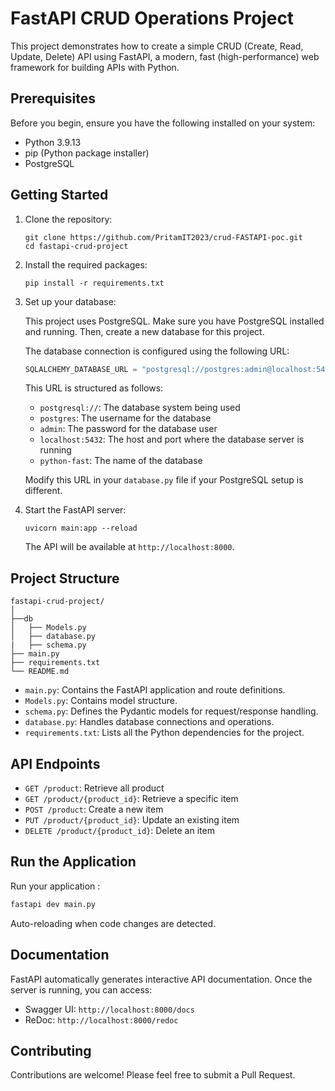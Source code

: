 # FastAPI CRUD Operations Project

This project demonstrates how to create a simple CRUD (Create, Read, Update, Delete) API using FastAPI, a modern, fast (high-performance) web framework for building APIs with Python.

## Prerequisites

Before you begin, ensure you have the following installed on your system:

- Python 3.9.13
- pip (Python package installer)
- PostgreSQL

## Getting Started

1. Clone the repository:
   ```
   git clone https://github.com/PritamIT2023/crud-FASTAPI-poc.git
   cd fastapi-crud-project
   ```

2. Install the required packages:
   ```
   pip install -r requirements.txt
   ```

3. Set up your database:
   
   This project uses PostgreSQL. Make sure you have PostgreSQL installed and running. Then, create a new database for this project.

   The database connection is configured using the following URL:

   ```python
   SQLALCHEMY_DATABASE_URL = "postgresql://postgres:admin@localhost:5432/python-fast"
   ```

   This URL is structured as follows:
   - `postgresql://`: The database system being used
   - `postgres`: The username for the database
   - `admin`: The password for the database user
   - `localhost:5432`: The host and port where the database server is running
   - `python-fast`: The name of the database

   Modify this URL in your `database.py` file if your PostgreSQL setup is different.

4. Start the FastAPI server:
   ```
   uvicorn main:app --reload
   ```

   The API will be available at `http://localhost:8000`.

## Project Structure

```
fastapi-crud-project/
│
├──db
│   ├── Models.py
│   ├── database.py
|   ├── schema.py
├── main.py
├── requirements.txt
└── README.md
```

- `main.py`: Contains the FastAPI application and route definitions.
- `Models.py`: Contains model structure.
- `schema.py`: Defines the Pydantic models for request/response handling.
- `database.py`: Handles database connections and operations.
- `requirements.txt`: Lists all the Python dependencies for the project.

## API Endpoints

- `GET /product`: Retrieve all product
- `GET /product/{product_id}`: Retrieve a specific item
- `POST /product`: Create a new item
- `PUT /product/{product_id}`: Update an existing item
- `DELETE /product/{product_id}`: Delete an item


## Run the Application

Run your application :

```bash
fastapi dev main.py
```

Auto-reloading when code changes are detected.


## Documentation

FastAPI automatically generates interactive API documentation. Once the server is running, you can access:

- Swagger UI: `http://localhost:8000/docs`
- ReDoc: `http://localhost:8000/redoc`

## Contributing

Contributions are welcome! Please feel free to submit a Pull Request.
